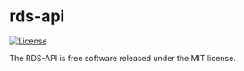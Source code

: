 rds-api
=======

[![License](http://img.shields.io/badge/license-MIT-brightgreen.svg)](https://github.com/tetherless-world/rds-api/blob/master/LICENSE)

The RDS-API is free software released under the MIT license.